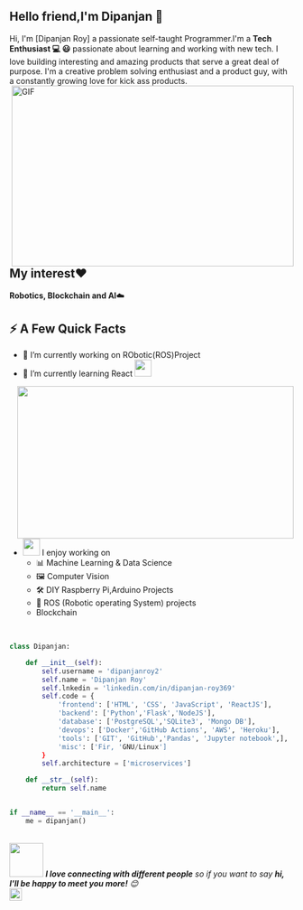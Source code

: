 ## Hello friend,I'm Dipanjan 👋

Hi, I'm [Dipanjan Roy] a passionate self-taught Programmer.I'm a **Tech Enthusiast 💻 😃** passionate about learning and working with new tech. I love building interesting and amazing products that serve a great deal of purpose. I'm a creative problem solving enthusiast and a product guy, with a constantly growing love for kick ass products.
 <img align="right" alt="GIF" src="https://csspoint101.com/wp-content/uploads/2020/10/Developer-on-laptop.gif" width="500" height="320" />


## My interest❤️ 

**Robotics, Blockchain and AI**☁️

## ⚡️ A Few Quick Facts

- 🔭 I’m currently working on RObotic(ROS)Project
- 🌱 I’m currently learning React <img src="https://emojis.slackmojis.com/emojis/images/1473950148/1161/react.png?1473950148" width="30"> 
<img width="490" height="270" src="https://media.giphy.com/media/9B8wYztAoe1zO/source.gif" align=right>

- <img src="https://media.giphy.com/media/WUlplcMpOCEmTGBtBW/giphy.gif" width="30">  I enjoy working on
  - 📊 Machine Learning & Data Science
  - 🖼 Computer Vision
  - 🛠 DIY Raspberry Pi,Arduino Projects
  - 🤖 ROS (Robotic operating System) projects
  - Blockchain 
<br>

```python
class Dipanjan:

    def __init__(self):
        self.username = 'dipanjanroy2'
        self.name = 'Dipanjan Roy'
        self.lnkedin = 'linkedin.com/in/dipanjan-roy369'
        self.code = {
            'frontend': ['HTML', 'CSS', 'JavaScript', 'ReactJS'],
            'backend': ['Python','Flask','NodeJS'],
            'database': ['PostgreSQL','SQLite3', 'Mongo DB'],
            'devops': ['Docker','GitHub Actions', 'AWS', 'Heroku'],
            'tools': ['GIT', 'GitHub','Pandas', 'Jupyter notebook',],
            'misc': ['Fir, 'GNU/Linux']
        }
        self.architecture = ['microservices']

    def __str__(self):
        return self.name


if __name__ == '__main__':
    me = dipanjan()

```
</br>
<img src="https://media.giphy.com/media/LnQjpWaON8nhr21vNW/giphy.gif" width="60"> <em><b>I love connecting with different people</b> so if you want to say <b>hi, I'll be happy to meet you more!</b> 😊</em>
<br>
<a href="linkedin.com/in/dipanjan-roy369">
  <img align="left" alt="Dipanjan Roy" width="22px" src="https://raw.githubusercontent.com/peterthehan/peterthehan/master/assets/linkedin.svg" />
</a>
<br />

